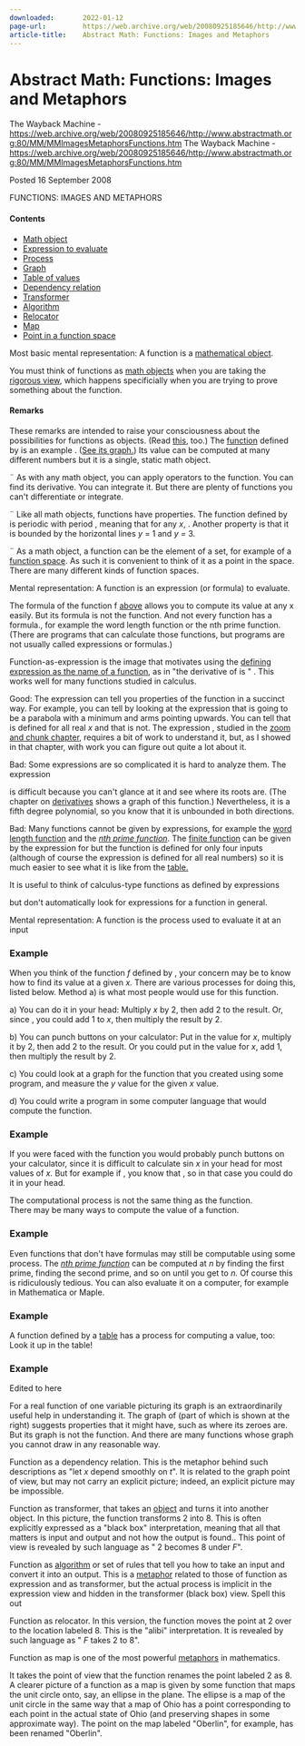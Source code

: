 ```yaml
---
downloaded:       2022-01-12
page-url:         https://web.archive.org/web/20080925185646/http://www.abstractmath.org/MM/MMImagesMetaphorsFunctions.htm#funcmathobj
article-title:    Abstract Math: Functions: Images and Metaphors
---
```

# Abstract Math: Functions: Images and Metaphors

The Wayback Machine - https://web.archive.org/web/20080925185646/http://www.abstractmath.org:80/MM/MMImagesMetaphorsFunctions.htm
The Wayback Machine - https://web.archive.org/web/20080925185646/http://www.abstractmath.org:80/MM/MMImagesMetaphorsFunctions.htm

Posted 16 September 2008

FUNCTIONS: IMAGES AND METAPHORS

#### Contents

- [Math object][1]
- [Expression to evaluate][2]
- [Process][3]
- [Graph][4]
- [Table of values][5]
- [Dependency relation][6]
- [Transformer][7]
- [Algorithm][8]
- [Relocator][9]
- [Map][10]
- [Point in a function space][11]

Most basic mental representation: A function is a [mathematical object][12]. 

You must think of functions as [math objects][13] when you are taking the [rigorous view][14], which happens specificially when you are trying to prove something about the function. 

#### Remarks

These remarks are intended to raise your consciousness about the possibilities for functions as objects.  (Read [this][15], too.) The [function][16]  defined by  is an example . ([See its graph.][17])  Its value can be computed at many different numbers but it is a single, static math object.

¨ As with any math object, you can apply operators to the function. You can find its derivative.  You can integrate it. But there are plenty of functions you can't differentiate or integrate. 

¨ Like all math objects, functions have properties. The function defined by  is periodic with period , meaning that for any *x*, .  Another property is that it is bounded by the horizontal lines *y* \= 1 and *y =* 3. 

¨ As a math object, a function can be the element of a set, for example of a [function space][18].  As such it is convenient to think of it as a point in the space.  There are many different kinds of function spaces. 

Mental representation: A function is an expression (or formula) to evaluate.

The formula  of the function f [above][19] allows you to compute its value at any x easily.  But its formula is not the function. And not every function has a formula., for example the word length function or the nth prime function.  (There are programs that can calculate those functions, but programs are not usually called expressions or formulas.)

Function-as-expression is the image that motivates using the [defining expression as the name of a function][20], as in  "the derivative of  is  " .   This works well for many functions studied in calculus.

Good:  The expression can tell you properties of the function in a succinct way.  For example, you can tell by looking at the expression that  is going to be a parabola with a minimum and arms pointing upwards.  You can tell that  is defined for all real *x* and that  is not.  The expression , studied in the [zoom and chunk chapter][21], requires a bit of work to understand it, but, as I showed in that chapter, with work you can figure out quite a lot about it. 

Bad:  Some expressions are so complicated it is hard to analyze them.   The expression

  

is difficult because you can't glance at it and see where its roots are.  (The chapter on [derivatives][22] shows a graph of this function.)  Nevertheless, it is a fifth degree polynomial, so you know that it is unbounded in both directions.

Bad: Many functions cannot be given by expressions, for example the [word length function][23] and the *[nth prime function][24]*.   The [finite function][25] can be given by the expression  for  but the function is defined for only four inputs (although of course the expression is defined for all real numbers) so it is much easier to see what it is like from the [table.][26]

It is useful to think of calculus-type functions as defined by expressions

but don't automatically look for expressions for a function in general. 

Mental representation: A function is the process used to evaluate it at an input

### Example

When you think of the function *f* defined by , your concern may be to know how to find its value at a given *x.* There are various processes for doing this, listed below.  Method a) is what most people would use for this function.

a) You can do it in your head:  Multiply *x* by 2, then add 2 to the result.  Or, since , you could add 1 to *x*, then multiply the result by 2. 

b) You can punch buttons on your calculator:  Put in the value for *x*, multiply it by 2, then add 2 to the result.  Or you could put in the value for *x*, add 1, then multiply the result by 2.

c) You could look at a graph for the function that you created using some program, and measure the *y* value for the given *x* value.

d) You could write a program in some computer language that would compute the function.

### Example

If you were faced with the function  you would probably punch buttons on your calculator, since it is difficult to calculate sin *x* in your head for most values of *x.* But for example if , you know that , so in that case you could do it in your head. 

The computational process is not the same thing as the function.  
There may be many ways to compute the value of a function.

### Example

Even functions that don't have formulas may still be computable using some process.  The *[nth prime function][27]* can be computed at *n* by finding the first prime, finding the second prime, and so on until you get to *n.* Of course this is ridiculously tedious.  You can also evaluate it on a computer, for example in Mathematica or Maple. 

### Example

A function defined by a [table][28] has a process for computing a value, too:  Look it up in the table!

### Example

Edited to here

For a real function of one variable picturing its graph is an extraordinarily useful help in understanding it.   The graph of  (part of which is shown at the right) suggests properties that it might have, such as where its zeroes are. But its graph is not the function. And there are many functions whose graph you cannot draw in any reasonable way. 

Function as a dependency relation. This is the metaphor behind such descriptions as "let *x* depend smoothly on *t*". It is related to the graph point of view, but may not carry an explicit picture; indeed, an explicit picture may be impossible.

Function as transformer, that takes an [object][29] and turns it into another object. In this picture, the function transforms 2 into 8. This is often explicitly expressed as a "black box" interpretation, meaning that all that matters is input and output and not how the output is found.. This point of view is revealed by such language as " 2 becomes 8 under *F*".

Function as [algorithm][30] or set of rules that tell you how to take an input and convert it into an output. This is a [metaphor][31] related to those of function as expression and as transformer, but the actual process is implicit in the expression view and hidden in the transformer (black box) view. Spell this out

Function as relocator. In this version, the function  moves the point at 2 over to the location labeled 8. This is the "alibi" interpretation. It is revealed by such language as " *F* takes 2 to 8".

Function as map is one of the most powerful [metaphors][32] in mathematics.

It takes the point of view that the function  renames the point labeled 2 as 8. A clearer picture of a function as a map is given by some function that maps the unit circle onto, say, an ellipse in the plane. The ellipse is a map of the unit circle in the same way that a map of Ohio has a point corresponding to each point in the actual state of Ohio (and preserving shapes in some approximate way). The point on the map labeled "Oberlin", for example, has been renamed "Oberlin".

[1]: https://web.archive.org/web/20080925185646/http://www.abstractmath.org/MM/MMImagesMetaphorsFunctions.htm#_Toc193703318
[2]: https://web.archive.org/web/20080925185646/http://www.abstractmath.org/MM/MMImagesMetaphorsFunctions.htm#_Toc193703319
[3]: https://web.archive.org/web/20080925185646/http://www.abstractmath.org/MM/MMImagesMetaphorsFunctions.htm#_Toc193703320
[4]: https://web.archive.org/web/20080925185646/http://www.abstractmath.org/MM/MMImagesMetaphorsFunctions.htm#_Toc193703321
[5]: https://web.archive.org/web/20080925185646/http://www.abstractmath.org/MM/MMImagesMetaphorsFunctions.htm#_Toc193703322
[6]: https://web.archive.org/web/20080925185646/http://www.abstractmath.org/MM/MMImagesMetaphorsFunctions.htm#_Toc193703323
[7]: https://web.archive.org/web/20080925185646/http://www.abstractmath.org/MM/MMImagesMetaphorsFunctions.htm#_Toc193703324
[8]: https://web.archive.org/web/20080925185646/http://www.abstractmath.org/MM/MMImagesMetaphorsFunctions.htm#_Toc193703325
[9]: https://web.archive.org/web/20080925185646/http://www.abstractmath.org/MM/MMImagesMetaphorsFunctions.htm#_Toc193703326
[10]: https://web.archive.org/web/20080925185646/http://www.abstractmath.org/MM/MMImagesMetaphorsFunctions.htm#_Toc193703327
[11]: https://web.archive.org/web/20080925185646/http://www.abstractmath.org/MM/MMImagesMetaphorsFunctions.htm#_Toc193703328
[12]: https://web.archive.org/web/20080925185646/http://www.abstractmath.org/MM/MMMathObj.htm
[13]: https://web.archive.org/web/20080925185646/http://www.abstractmath.org/MM/MMMathObj.htm
[14]: https://web.archive.org/web/20080925185646/http://www.abstractmath.org/MM/MMImagesMetaphors.htm#rigorousview
[15]: https://web.archive.org/web/20080925185646/http://www.abstractmath.org/MM/MMFuncExamples.htm#consciousnessraising
[16]: https://web.archive.org/web/20080925185646/http://www.abstractmath.org/MM/MMFunctions.htm
[17]: https://web.archive.org/web/20080925185646/http://www.abstractmath.org/MM/MMImagesMetaphorsFunctions.htm#graph
[18]: https://web.archive.org/web/20080925185646/http://en.wikipedia.org/wiki/Function_space
[19]: https://web.archive.org/web/20080925185646/http://www.abstractmath.org/MM/MMImagesMetaphorsFunctions.htm#functionf
[20]: https://web.archive.org/web/20080925185646/http://www.abstractmath.org/MM/MMFuncName.htm#definingexpression
[21]: https://web.archive.org/web/20080925185646/http://www.abstractmath.org/MM/MMZoomChunk.htm#complicated
[22]: https://web.archive.org/web/20080925185646/http://www.abstractmath.org/MM/MMDerivatives.htmfifthdegreepolynomial
[23]: https://web.archive.org/web/20080925185646/http://www.abstractmath.org/MM/MMFunctions.htm#wordlength
[24]: https://web.archive.org/web/20080925185646/http://www.abstractmath.org/MM/MMFunctions.htm#nthprime
[25]: https://web.archive.org/web/20080925185646/http://www.abstractmath.org/MM/MMFunctions.htm#finite
[26]: https://web.archive.org/web/20080925185646/http://www.abstractmath.org/MM/MMFunctions.htm#table
[27]: https://web.archive.org/web/20080925185646/http://www.abstractmath.org/MM/MMFuncExamples.htm#nthprime
[28]: https://web.archive.org/web/20080925185646/http://www.abstractmath.org/MM/MMImagesMetaphorsFunctions.htm#tableofvalues
[29]: https://web.archive.org/web/20080925185646/http://www.abstractmath.org/MM/MMMathObj.htm
[30]: https://web.archive.org/web/20080925185646/http://www.abstractmath.org/MM/MMGlossaryA.htm#algorithm
[31]: https://web.archive.org/web/20080925185646/http://www.abstractmath.org/MM/MMImagesMetaphors.htm#metaphor
[32]: https://web.archive.org/web/20080925185646/http://www.abstractmath.org/MM/HB/hb.html#metaphor
